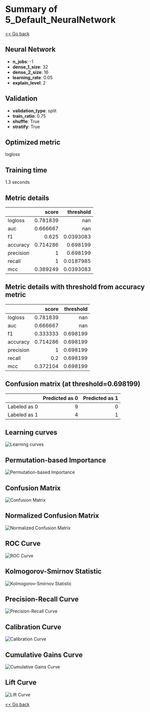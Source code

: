 # Summary of 5_Default_NeuralNetwork

[<< Go back](../README.md)


## Neural Network
- **n_jobs**: -1
- **dense_1_size**: 32
- **dense_2_size**: 16
- **learning_rate**: 0.05
- **explain_level**: 2

## Validation
 - **validation_type**: split
 - **train_ratio**: 0.75
 - **shuffle**: True
 - **stratify**: True

## Optimized metric
logloss

## Training time

1.3 seconds

## Metric details
|           |    score |   threshold |
|:----------|---------:|------------:|
| logloss   | 0.781839 | nan         |
| auc       | 0.666667 | nan         |
| f1        | 0.625    |   0.0393083 |
| accuracy  | 0.714286 |   0.698199  |
| precision | 1        |   0.698199  |
| recall    | 1        |   0.0187985 |
| mcc       | 0.389249 |   0.0393083 |


## Metric details with threshold from accuracy metric
|           |    score |   threshold |
|:----------|---------:|------------:|
| logloss   | 0.781839 |  nan        |
| auc       | 0.666667 |  nan        |
| f1        | 0.333333 |    0.698199 |
| accuracy  | 0.714286 |    0.698199 |
| precision | 1        |    0.698199 |
| recall    | 0.2      |    0.698199 |
| mcc       | 0.372104 |    0.698199 |


## Confusion matrix (at threshold=0.698199)
|              |   Predicted as 0 |   Predicted as 1 |
|:-------------|-----------------:|-----------------:|
| Labeled as 0 |                9 |                0 |
| Labeled as 1 |                4 |                1 |

## Learning curves
![Learning curves](learning_curves.png)

## Permutation-based Importance
![Permutation-based Importance](permutation_importance.png)
## Confusion Matrix

![Confusion Matrix](confusion_matrix.png)


## Normalized Confusion Matrix

![Normalized Confusion Matrix](confusion_matrix_normalized.png)


## ROC Curve

![ROC Curve](roc_curve.png)


## Kolmogorov-Smirnov Statistic

![Kolmogorov-Smirnov Statistic](ks_statistic.png)


## Precision-Recall Curve

![Precision-Recall Curve](precision_recall_curve.png)


## Calibration Curve

![Calibration Curve](calibration_curve_curve.png)


## Cumulative Gains Curve

![Cumulative Gains Curve](cumulative_gains_curve.png)


## Lift Curve

![Lift Curve](lift_curve.png)



[<< Go back](../README.md)
